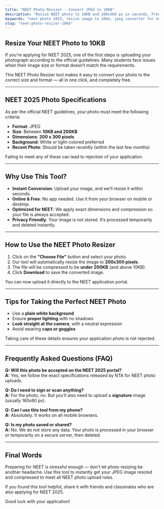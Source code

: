 ```yaml
---
title: "NEET Photo Resizer - Convert JPEG to 10KB"
description: "Resize NEET photo to 10KB and 200x300 px in seconds. Free & fast online tool."
keywords: "neet photo 2025, resize image to 10kb, jpeg converter for neet"
slug: "neet-photo-resizer-10kb"
---
```


## Resize Your NEET Photo to 10KB

If you're applying for NEET 2025, one of the first steps is uploading your photograph according to the official guidelines. Many students face issues when their image size or format doesn’t match the requirements.

This NEET Photo Resizer tool makes it easy to convert your photo to the correct size and format — all in one click, and completely free.

---

## NEET 2025 Photo Specifications

As per the official NEET guidelines, your photo must meet the following criteria:

- **Format**: JPEG
- **Size**: Between **10KB and 200KB**
- **Dimensions**: **200 x 300 pixels**
- **Background**: White or light-colored preferred
- **Recent Photo**: Should be taken recently (within the last few months)

Failing to meet any of these can lead to rejection of your application.

---

## Why Use This Tool?

- **Instant Conversion**: Upload your image, and we’ll resize it within seconds.
- **Online & Free**: No app needed. Use it from your browser on mobile or desktop.
- **Optimized for NEET**: We apply exact dimensions and compression so your file is always accepted.
- **Privacy Friendly**: Your image is not stored. It’s processed temporarily and deleted instantly.

---

## How to Use the NEET Photo Resizer

1. Click on the **"Choose File"** button and select your photo.
2. Our tool will automatically resize the image to **200x300 pixels**.
3. The file will be compressed to be **under 200KB** (and above 10KB).
4. Click **Download** to save the converted image.

You can now upload it directly to the NEET application portal.

---

## Tips for Taking the Perfect NEET Photo

- Use a **plain white background**
- Ensure **proper lighting** with no shadows
- **Look straight at the camera**, with a neutral expression
- Avoid wearing **caps or goggles**

Taking care of these details ensures your application photo is not rejected.

---

## Frequently Asked Questions (FAQ)

**Q: Will this photo be accepted on the NEET 2025 portal?**  
**A:** Yes, we follow the exact specifications released by NTA for NEET photo uploads.

**Q: Do I need to sign or scan anything?**  
**A:** For the photo, no. But you’ll also need to upload a **signature** image (usually 160x60 px).

**Q: Can I use this tool from my phone?**  
**A:** Absolutely. It works on all mobile browsers.

**Q: Is my photo saved or shared?**  
**A:** No. We do not store any data. Your photo is processed in your browser or temporarily on a secure server, then deleted.

---

## Final Words

Preparing for NEET is stressful enough — don't let photo resizing be another headache. Use this tool to instantly get your JPEG image resized and compressed to meet all NEET photo upload rules.

If you found this tool helpful, share it with friends and classmates who are also applying for NEET 2025.

Good luck with your application!
